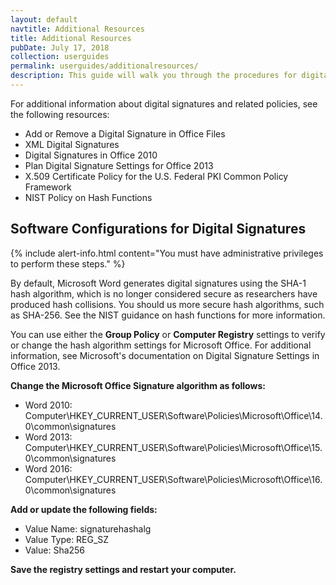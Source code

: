 ```yaml
---
layout: default
navtitle: Additional Resources
title: Additional Resources
pubDate: July 17, 2018
collection: userguides
permalink: userguides/additionalresources/
description: This guide will walk you through the procedures for digitally signing a Microsoft Word document for submission to the Office of the Federal Register using your PIV credential or similar digital certificate.
---
```


For additional information about digital signatures and related policies, see the following resources:

- Add or Remove a Digital Signature in Office Files
- XML Digital Signatures
- Digital Signatures in Office 2010
- Plan Digital Signature Settings for Office 2013
- X.509 Certificate Policy for the U.S. Federal PKI Common Policy Framework
- NIST Policy on Hash Functions

## Software Configurations for Digital Signatures

{% include alert-info.html content="You must have administrative privileges to perform these steps." %}

By default, Microsoft Word generates digital signatures using the SHA-1 hash algorithm, which is no longer considered secure as researchers have produced hash collisions. You should us more secure hash algorithms, such as SHA-256. See the NIST guidance on hash functions for more information.

You can use either the **Group Policy** or **Computer Registry** settings to verify or change the hash algorithm settings for Microsoft Office. For additional information, see Microsoft's documentation on Digital Signature Settings in Office 2013.

**Change the Microsoft Office Signature algorithm as follows:**
- Word 2010: Computer\HKEY_CURRENT_USER\Software\Policies\Microsoft\Office\14.0\common\signatures
- Word 2013: Computer\HKEY_CURRENT_USER\Software\Policies\Microsoft\Office\15.0\common\signatures
- Word 2016: Computer\HKEY_CURRENT_USER\Software\Policies\Microsoft\Office\16.0\common\signatures

**Add or update the following fields:**
- Value Name: signaturehashalg
- Value Type: REG_SZ
- Value: Sha256

**Save the registry settings and restart your computer.**
